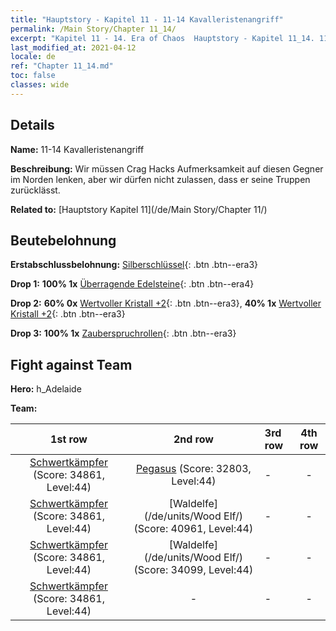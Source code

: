 ```yaml
---
title: "Hauptstory - Kapitel 11 - 11-14 Kavalleristenangriff"
permalink: /Main Story/Chapter 11_14/
excerpt: "Kapitel 11 - 14. Era of Chaos  Hauptstory - Kapitel 11_14. 11-14 Kavalleristenangriff"
last_modified_at: 2021-04-12
locale: de
ref: "Chapter 11_14.md"
toc: false
classes: wide
---
```


## Details

 **Name:** 11-14 Kavalleristenangriff

 **Beschreibung:** Wir müssen Crag Hacks Aufmerksamkeit auf diesen Gegner im Norden lenken, aber wir dürfen nicht zulassen, dass er seine Truppen zurücklässt.

 **Related to:** [Hauptstory Kapitel 11](/de/Main Story/Chapter 11/)

## Beutebelohnung

 **Erstabschlussbelohnung:** [Silberschlüssel](/de/Items/con_693/){: .btn .btn--era3}

 **Drop 1:** **100% 1x** [Überragende Edelsteine](/de/Items/mat_37/){: .btn .btn--era4}

 **Drop 2:** **60% 0x** [Wertvoller Kristall +2](/de/Items/mat_31/){: .btn .btn--era3}, **40% 1x** [Wertvoller Kristall +2](/de/Items/mat_31/){: .btn .btn--era3}

 **Drop 3:** **100% 1x** [Zauberspruchrollen](/de/Items/con_694/){: .btn .btn--era3}


## Fight against Team
 **Hero:** h_Adelaide

 **Team:**


  | 1st row | 2nd row | 3rd row | 4th row |
  |:----:|:----:|:----|:----:|
  | [Schwertkämpfer](/de/units/Swordsman/) (Score: 34861, Level:44)  | [Pegasus](/de/units/Pegasus/) (Score: 32803, Level:44)  | - | - |
  | [Schwertkämpfer](/de/units/Swordsman/) (Score: 34861, Level:44)  | [Waldelfe](/de/units/Wood Elf/) (Score: 40961, Level:44)  | - | - |
  | [Schwertkämpfer](/de/units/Swordsman/) (Score: 34861, Level:44)  | [Waldelfe](/de/units/Wood Elf/) (Score: 34099, Level:44)  | - | - |
  | [Schwertkämpfer](/de/units/Swordsman/) (Score: 34861, Level:44)  | - | - | - |


